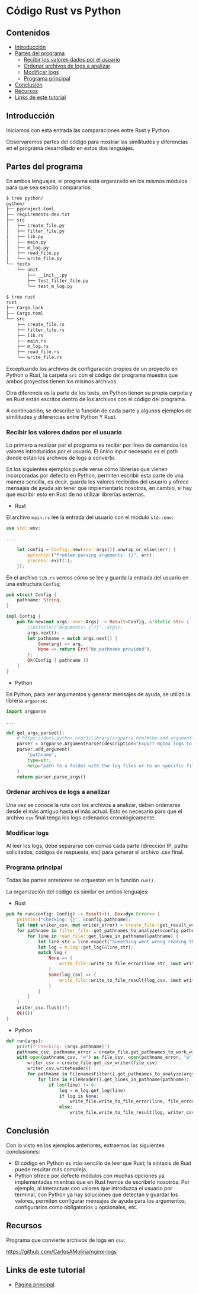 # Código Rust vs Python

## Contenidos

- [Introducción](#introducción)
- [Partes del programa](#partes-del-programa)
  - [Recibir los valores dados por el usuario](#recibir-los-valores-dados-por-el-usuario)
  - [Ordenar archivos de logs a analizar](#ordenar-archivos-de-logs-a-analizar)
  - [Modificar logs](#modificar-logs)
  - [Programa principal](#programa-principal)
- [Conclusión](#conclusión)
- [Recursos](#recursos)
- [Links de este tutorial](#links-de-este-tutorial)

## Introducción 

Iniciamos con esta entrada las comparaciones entre Rust y Python. 

Observaremos partes del código para mostrar las similitudes y diferencias en el programa desarrollado en estos dos lenguajes.

## Partes del programa

En ambos lenguajes, el programa está organizado en los mismos módulos para que sea sencillo compararlos:

```bash
$ tree python/
python/
├── pyproject.toml
├── requirements-dev.txt
├── src
│   ├── create_file.py
│   ├── filter_file.py
│   ├── lib.py
│   ├── main.py
│   ├── m_log.py
│   ├── read_file.py
│   └── write_file.py
└── tests
    └── unit
        ├── __init__.py
        ├── test_filter_file.py
        └── test_m_log.py

$ tree rust
rust
├── Cargo.lock
├── Cargo.toml
└── src
    ├── create_file.rs
    ├── filter_file.rs
    ├── lib.rs
    ├── main.rs
    ├── m_log.rs
    ├── read_file.rs
    └── write_file.rs
```

Exceptuando los archivos de configuración propios de un proyecto en Python o Rust, la carpeta `src` con el código del programa muestra que ambos proyectos tienen los mismos archivos.

Otra diferencia es la parte de los tests, en Python tienen su propia carpeta y en Rust están escritos dentro de los archivos con el código del programa.

A continuación, se describe la función de cada parte y algunos ejemplos de similitudes y diferencias entre Python Y Rust.

### Recibir los valores dados por el usuario

Lo primero a realizar por el programa es recibir por línea de comandos los valores introducidos por el usuario. El único input necesario es el path donde están los archivos de logs a convertir.

En los siguientes ejemplos puede verse cómo librerías que vienen incorporadas por defecto en Python, permiten escribir esta parte de una manera sencilla, es decir, guarda los valores recibidos del usuario y ofrece mensajes de ayuda sin tener que implementarlo nosotros, en cambio, sí hay que escribir esto en Rust de no utilizar librerías externas.

- Rust

El archivo `main.rs` lee la entrada del usuario con el módulo `std::env`:

```rust
use std::env;

....

    let config = Config::new(env::args()).unwrap_or_else(|err| {
        eprintln!("Problem parsing arguments: {}", err);
        process::exit(1);
    });
```

En el archivo `lib.rs` vemos cómo se lee y guarda la entrada del usuario en una estructura `Config`:

```rust
pub struct Config {
    pathname: String,
}

impl Config {
    pub fn new(mut args: env::Args) -> Result<Config, &'static str> {
        //println!("Arguments: {:?}", args);
        args.next();
        let pathname = match args.next() {
            Some(arg) => arg,
            None => return Err("No pathname provided"),
        };
        Ok(Config { pathname })
    }
}
```

- Python

En Python, para leer argumentos y generar mensajes de ayuda, se utilizó la líbrería `argparse`:

```python
import argparse

...

def get_args_parsed():
    # https://docs.python.org/3/library/argparse.html#the-add-argument-method
    parser = argparse.ArgumentParser(description="Export Nginx logs to a csv file.")
    parser.add_argument(
        "pathname",
        type=str,
        help="path to a folder with the log files or to an specific file",
    )
    return parser.parse_args()
```

### Ordenar archivos de logs a analizar

Una vez se conoce la ruta con los archivos a analizar, deben ordenarse desde el más antiguo hasta el más actual. Esto es necesario para que el archivo `csv` final tenga los logs ordenados cronológicamente.

### Modificar logs

Al leer los logs, debe separarse con comas cada parte (dirección IP, paths solicitados, códigos de respuesta, etc) para generar el archivo .csv final.

### Programa principal

Todas las partes anteriores se orquestan en la función `run()`.

La organización del código es similar en ambos lenguajes:

- Rust

```rust
pub fn run(config: Config) -> Result<(), Box<dyn Error>> {
    println!("Checking: {}", &config.pathname);
    let (mut writer_csv, mut writer_error) = create_file::get_result_writers(&config.pathname)?;
    for pathname in filter_file::get_pathnames_to_analyze(&config.pathname)? {
        for line in read_file::get_lines_in_pathname(&pathname) {
            let line_str = line.expect("Something went wrong reading the line");
            let log = m_log::get_log(&line_str);
            match log {
                None => {
                    write_file::write_to_file_error(line_str, &mut writer_error)?;
                }
                Some(log_csv) => {
                    write_file::write_to_file_result(log_csv, &mut writer_csv)?;
                }
            }
        }
    }
    writer_csv.flush()?;
    Ok(())
}
```

- Python

```python
def run(args):
    print(f"Checking: {args.pathname}")
    pathname_csv, pathname_error = create_file.get_pathnames_to_work_with(args.pathname)
    with open(pathname_csv, "w") as file_csv, open(pathname_error, "w") as file_error:
        writer_csv = create_file.get_csv_writer(file_csv)
        writer_csv.writeheader()
        for pathname in FilenamesFilter().get_pathnames_to_analyze(args.pathname):
            for line in FileReader().get_lines_in_pathname(pathname):
                if len(line) != 0:
                    log = m_log.get_log(line)
                    if log is None:
                        write_file.write_to_file_error(line, file_error)
                    else:
                        write_file.write_to_file_result(log, writer_csv)
```

## Conclusión

Con lo visto en los ejemplos anteriores, extraemos las siguientes conclusiones:

- El código en Python es más sencillo de leer que Rust; la sintaxis de Rust puede resultar más compleja.
- Python ofrece por defecto módulos con muchas opciones ya implementadas mientras que en Rust hemos de escribirlo nosotros. Por ejemplo, al interactuar con valores que introduzca el usuario por terminal, con Python ya hay soluciones que detectan y guardar los valores, permiten configurar mensajes de ayuda para los argumentos, configurarlos como obligatorios u opcionales, etc.

## Recursos

Programa que convierte archivos de logs en `csv`:

<https://github.com/CarlosAMolina/nginx-logs>

## Links de este tutorial

- [Página principal](introduction.html).

